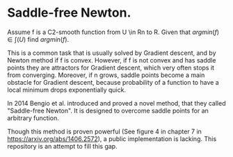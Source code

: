 # Saddle-free Newton.

Assume f is a C2-smooth function from U \in Rn to R. Given that $argmin(f) \in \int(U)$ find $argmin(f).$

This is a common task that is usually solved by Gradient descent, and by Newton method if f is convex.
However, if f is not convex and has saddle points they are attractors for Gradient descent, which very often stops it from converging.
Moreover, if n grows, saddle points become a main obstacle for Gradient descent, because probability of a function to have a local
minimum drops exponentially quick.

In 2014 Bengio et al. introduced and proved a novel method, that they called "Saddle-free Newton". It is designed to overcome
saddle points for an arbitrary function. 

Though this method is proven powerful (See figure 4 in chapter 7 in https://arxiv.org/abs/1406.2572), a public implementation is lacking. This repository is an attempt to fill this gap.
